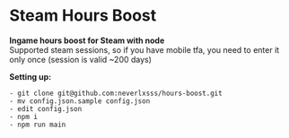 # Steam Hours Boost

<b>Ingame hours boost for Steam with node</b><br>
Supported steam sessions, so if you have mobile tfa, you need to enter it only once (session is valid ~200 days)

<b>Setting up:</b>
```
- git clone git@github.com:neverlxsss/hours-boost.git
- mv config.json.sample config.json
- edit config.json
- npm i
- npm run main
```
